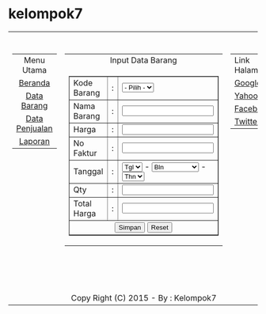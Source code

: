 # kelompok7
<?
	include "koneksi.php";
	$qry = mysql_query("select * from tbl_barang order by kode_barang");
?>
<!DOCTYPE html PUBLIC "-//W3C//DTD XHTML 1.0 Transitional//EN" "http://www.w3.org/TR/xhtml1/DTD/xhtml1-transitional.dtd">
<html xmlns="http://www.w3.org/1999/xhtml">
<head>
<meta http-equiv="Content-Type" content="text/html; charset=utf-8" />
<title>Sistem Informasi Penjualan - By : Wardoyo</title>
<link href="desain.css" rel="stylesheet" type="text/css" />
<script type="text/javascript">
function MM_jumpMenu(targ,selObj,restore){ //v3.0
  eval(targ+".location='input_penjualan.php?kode"+selObj.options[selObj.selectedIndex].value+"'");
  if (restore) selObj.selectedIndex=0;
}
</script>
</head>

<body>
<table width="100%" border="0" cellspacing="0" cellpadding="0">
  <tr>
    <td colspan="3">&nbsp;</td>
  </tr>
  <tr>
    <td width="20%" height="500" valign="top" class="garis_utama"><table width="100%" border="0" cellspacing="0" cellpadding="3">
      <tr>
        <td align="center" class="menu_utama">Menu Utama</td>
      </tr>
      <tr>
        <td align="center" class="isi_menu"><a href="index.php">Beranda</a></td>
      </tr>
      <tr>
        <td align="center" class="isi_menu"><a href="data_barang.php">Data Barang</a></td>
      </tr>
      <tr>
        <td align="center" class="isi_menu"><a href="data_penjualan.php">Data Penjualan</a></td>
      </tr>
      <tr>
        <td align="center" class="isi_menu"><a href="laporan.php">Laporan</a></td>
      </tr>
    </table></td>
    <td width="60%" valign="top"><table width="100%" border="0" cellspacing="0" cellpadding="3">
      <tr>
        <td align="center" class="menu_utama">Input Data Barang</td>
      </tr>
      <tr>
        <td><form id="form1" name="form1" method="post" action="simpan_barang.php">
          <table width="100%" border="1" cellspacing="0" cellpadding="3">
            <tr>
              <td width="40%">Kode Barang</td>
              <td width="4%">:</td>
              <td width="60%"><select name="kode" onchange="MM_jumpMenu('parent',this,0)" id="kode">
                <option value="0" selected="selected">- Pilih -</option>
                <?								
								while($dt = mysql_fetch_array($qry))
								{
									$kodenya = $dt["kode"];
									$namanya = $dt["nama"];
									$harga = $dt["harga"];
							?>
                <option value="<? echo $nonya ?>" <? if($_REQUEST["kode"] == $kodenya) echo "selected"; ?>><? echo $kodenya; ?></option>
                <?
								}
							?>
              </select></td>
            </tr>
            <tr>
              <td>Nama Barang</td>
              <td>:</td>
              <td><input type="text" name="nama" id="nama" value="" /></td>
            </tr>
            <tr>
              <td>Harga</td>
              <td>:</td>
              <td><input type="text" name="harga" id="harga" value="" /></td>
            </tr>
            <tr>
              <td>No Faktur</td>
              <td>:</td>
              <td><input type="text" name="nofaktur" id="nofaktur" /></td>
            </tr>
            <tr>
              <td>Tanggal</td>
              <td>:</td>
              <td><select name="cbo_tgl" id="cbo-3">
                <option value="0" selected="selected">Tgl</option>
                <?
				for($x=1;$x<=31;$x++)
				{
			?>
                <option value="<? echo $x ?>" <? if($cbo_tgl == $x) echo "selected"; ?>><? echo $x; ?></option>
                <?
				}
			?>
              </select> 
                - 
                <select name="cbo_bln" id="cbo-2">
                  <option value="0" selected="selected">Bln</option>
                  <option value="01" <? if($cbo_bln == "01") echo "selected"; ?>>Januari</option>
                  <option value="02" <? if($cbo_bln == "02") echo "selected"; ?>>Februari</option>
                  <option value="03" <? if($cbo_bln == "03") echo "selected"; ?>>Maret</option>
                  <option value="04" <? if($cbo_bln == "04") echo "selected"; ?>>April</option>
                  <option value="05" <? if($cbo_bln == "05") echo "selected"; ?>>Mei</option>
                  <option value="06" <? if($cbo_bln == "06") echo "selected"; ?>>Juni</option>
                  <option value="07" <? if($cbo_bln == "07") echo "selected"; ?>>Juli</option>
                  <option value="08" <? if($cbo_bln == "08") echo "selected"; ?>>Agustus</option>
                  <option value="09" <? if($cbo_bln == "09") echo "selected"; ?>>September</option>
                  <option value="10" <? if($cbo_bln == "10") echo "selected"; ?>>Oktober</option>
                  <option value="11" <? if($cbo_bln == "11") echo "selected"; ?>>November</option>
                  <option value="12" <? if($cbo_bln == "12") echo "selected"; ?>>Desember</option>
                </select> 
                - 
                <select name="cbo_thn" id="select">
                  <option value="0" selected="selected">Thn</option>
                  <?
				for($x=date("Y");$x>=date("Y")-100;$x--)
				{
			?>
                  <option value="<? echo $x ?>" <? if($cbo_thn == $x) echo "selected"; ?>><? echo $x; ?></option>
                  <?
				}
			?>
                </select></td>
            </tr>
            <tr>
              <td>Qty</td>
              <td>:</td>
              <td><input type="text" name="qty" id="qty" /></td>
            </tr>
            <tr>
              <td>Total Harga</td>
              <td>:</td>
              <td><input type="text" name="total" id="total" /></td>
            </tr>
            <tr>
              <td colspan="3" align="center"><input type="submit" name="proses" id="proses" value="Simpan" /> 
                <input type="reset" name="button2" id="button2" value="Reset" /></td>
              </tr>
          </table>
        </form></td>
      </tr>
    </table></td>
    <td width="20%" valign="top" class="garis_utama"><table width="100%" border="0" cellspacing="0" cellpadding="3">
      <tr>
        <td class="menu_utama">Link Halaman</td>
      </tr>
      <tr>
        <td class="isi_menu"><a href="http://www.google.com" target="_blank">Google</a></td>
      </tr>
      <tr>
        <td class="isi_menu"><a href="http://www.yahoo.com" target="_blank">Yahoo</a></td>
      </tr>
      <tr>
        <td class="isi_menu"><a href="http://www.facebook.com" target="_blank">Facebook</a></td>
      </tr>
      <tr>
        <td class="isi_menu"><a href="http://www.twitter.com" target="_blank">Twitter</a></td>
      </tr>
    </table></td>
  </tr>
  <tr>
    <td colspan="3" align="center" class="garis_footer">
      Copy Right (C) 2015 - By : Kelompok7
    </td>
  </tr>
</table>
</body>
</html>
